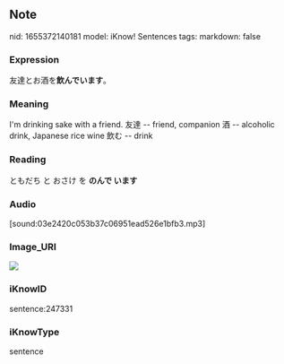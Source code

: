 ## Note
nid: 1655372140181
model: iKnow! Sentences
tags: 
markdown: false

### Expression
友達とお酒を<b>飲んでいます</b>。

### Meaning
I'm drinking sake with a friend.
友達 -- friend, companion
酒 -- alcoholic drink, Japanese rice wine
飲む -- drink

### Reading
ともだち と おさけ を <b>のんで います</b>

### Audio
[sound:03e2420c053b37c06951ead526e1bfb3.mp3]

### Image_URI
<img src="47425b5164e78eea064c1f43f1594689.jpg">

### iKnowID
sentence:247331

### iKnowType
sentence
